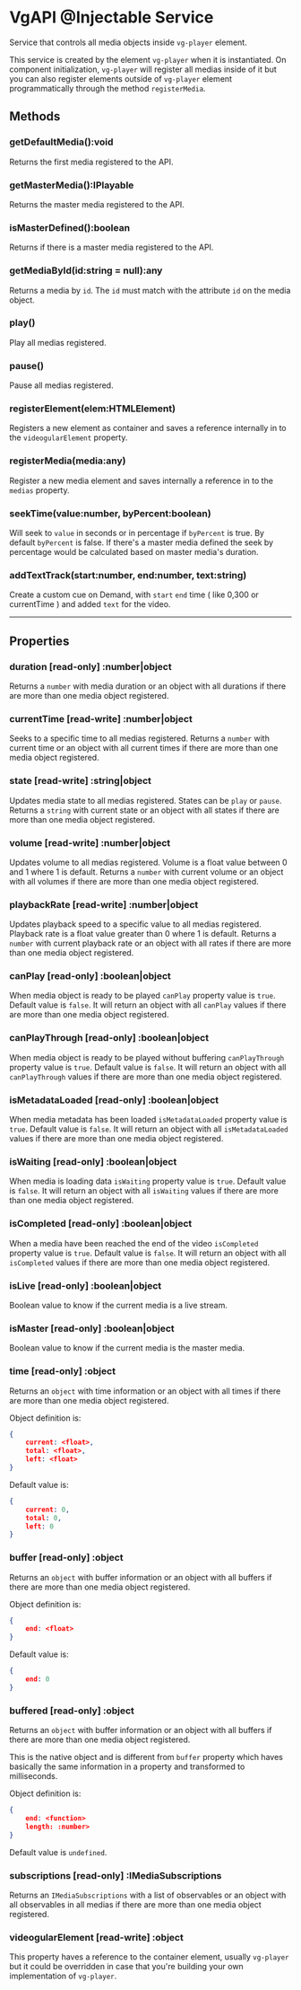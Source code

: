 # VgAPI @Injectable Service

Service that controls all media objects inside `vg-player` element.

This service is created by the element `vg-player` when it is instantiated. On component initialization, `vg-player` will register all medias inside of it but you can also register elements outside of `vg-player` element programmatically through the method `registerMedia`.

## Methods

### getDefaultMedia():void

Returns the first media registered to the API.

### getMasterMedia():IPlayable

Returns the master media registered to the API.

### isMasterDefined():boolean

Returns if there is a master media registered to the API.

### getMediaById(id:string = null):any

Returns a media by `id`. The `id` must match with the attribute `id` on the media object.

### play()

Play all medias registered.

### pause()

Pause all medias registered.

### registerElement(elem:HTMLElement)

Registers a new element as container and saves a reference internally in to the `videogularElement` property.

### registerMedia(media:any)

Register a new media element and saves internally a reference in to the `medias` property.

### seekTime(value:number, byPercent:boolean)

Will seek to `value` in seconds or in percentage if `byPercent` is true. By default `byPercent` is false. If there's a master media defined the seek by percentage would be calculated based on master media's duration.

### addTextTrack(start:number, end:number, text:string)

Create a custom cue on Demand, with `start` `end` time ( like 0,300 or currentTime ) and added `text` for the video.

<hr>

## Properties

### duration [read-only] :number|object

Returns a `number` with media duration or an object with all durations if there are more than one media object registered.

### currentTime [read-write] :number|object

Seeks to a specific time to all medias registered.
Returns a `number` with current time or an object with all current times if there are more than one media object registered.

### state [read-write] :string|object

Updates media state to all medias registered. States can be `play` or `pause`.
Returns a `string` with current state or an object with all states if there are more than one media object registered.

### volume [read-write] :number|object

Updates volume to all medias registered. Volume is a float value between 0 and 1 where 1 is default.
Returns a `number` with current volume or an object with all volumes if there are more than one media object registered.

### playbackRate [read-write] :number|object

Updates playback speed to a specific value to all medias registered. Playback rate is a float value greater than 0 where 1 is default.
Returns a `number` with current playback rate or an object with all rates if there are more than one media object registered.

### canPlay [read-only] :boolean|object

When media object is ready to be played `canPlay` property value is `true`. Default value is `false`. It will return an object with all `canPlay` values if there are more than one media object registered.

### canPlayThrough [read-only] :boolean|object

When media object is ready to be played without buffering `canPlayThrough` property value is `true`. Default value is `false`. It will return an object with all `canPlayThrough` values if there are more than one media object registered.

### isMetadataLoaded [read-only] :boolean|object

When media metadata has been loaded `isMetadataLoaded` property value is `true`. Default value is `false`. It will return an object with all `isMetadataLoaded` values if there are more than one media object registered.

### isWaiting [read-only] :boolean|object

When media is loading data `isWaiting` property value is `true`. Default value is `false`. It will return an object with all `isWaiting` values if there are more than one media object registered.

### isCompleted [read-only] :boolean|object

When a media have been reached the end of the video `isCompleted` property value is `true`. Default value is `false`. It will return an object with all `isCompleted` values if there are more than one media object registered.

### isLive [read-only] :boolean|object

Boolean value to know if the current media is a live stream.

### isMaster [read-only] :boolean|object

Boolean value to know if the current media is the master media.

### time [read-only] :object

Returns an `object` with time information or an object with all times if there are more than one media object registered.

Object definition is:

```json
{
    current: <float>,
    total: <float>,
    left: <float>
}
```

Default value is:

```json
{
    current: 0,
    total: 0,
    left: 0
}
```

### buffer [read-only] :object

Returns an `object` with buffer information or an object with all buffers if there are more than one media object registered.

Object definition is:

```json
{
    end: <float>
}
```

Default value is:

```json
{
    end: 0
}
```

### buffered [read-only] :object

Returns an `object` with buffer information or an object with all buffers if there are more than one media object registered.

This is the native object and is different from `buffer` property which haves basically the same information in a property and transformed to milliseconds.

Object definition is:

```json
{
    end: <function>
    length: :number>
}
```

Default value is `undefined`.

### subscriptions [read-only] :IMediaSubscriptions

Returns an `IMediaSubscriptions` with a list of observables or an object with all observables in all medias if there are more than one media object registered.

### videogularElement [read-write] :object

This property haves a reference to the container element, usually `vg-player` but it could be overridden in case that you're building your own implementation of `vg-player`.

